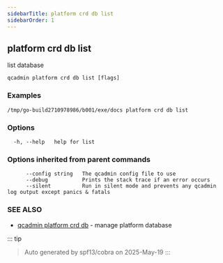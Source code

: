 ```yaml
---
sidebarTitle: platform crd db list
sidebarOrder: 1
---
```


## platform crd db list

list database

```
qcadmin platform crd db list [flags]
```

### Examples

```
/tmp/go-build2710978986/b001/exe/docs platform crd db list
```

### Options

```
  -h, --help   help for list
```

### Options inherited from parent commands

```
      --config string   The qcadmin config file to use
      --debug           Prints the stack trace if an error occurs
      --silent          Run in silent mode and prevents any qcadmin log output except panics & fatals
```

### SEE ALSO

* [qcadmin platform crd db](platform_crd_db.md)	 - manage platform database

::: tip
>Auto generated by spf13/cobra on 2025-May-19
:::